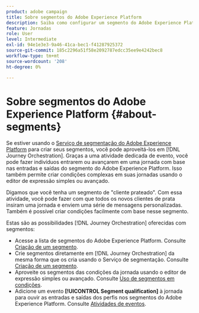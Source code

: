 ```yaml
---
product: adobe campaign
title: Sobre segmentos do Adobe Experience Platform
description: Saiba como configurar um segmento do Adobe Experience Platform
feature: Jornadas
role: User
level: Intermediate
exl-id: 94e1e3e3-9a46-41ca-bec1-f41287925372
source-git-commit: 185c2296a51f58e2092787edcc35ee9e4242bec8
workflow-type: tm+mt
source-wordcount: '208'
ht-degree: 0%

---
```


# Sobre segmentos do Adobe Experience Platform {#about-segments}

Se estiver usando o [Serviço de segmentação do Adobe Experience Platform](https://experienceleague.adobe.com/docs/experience-platform/segmentation/home.html) para criar seus segmentos, você pode aproveitá-los em [!DNL Journey Orchestration]. Graças a uma atividade dedicada de evento, você pode fazer indivíduos entrarem ou avançarem em uma jornada com base nas entradas e saídas do segmento do Adobe Experience Platform. Isso também permite criar condições complexas em suas jornadas usando o editor de expressão simples ou avançado.

Digamos que você tenha um segmento de &quot;cliente prateado&quot;. Com essa atividade, você pode fazer com que todos os novos clientes de prata insiram uma jornada e enviem uma série de mensagens personalizadas. Também é possível criar condições facilmente com base nesse segmento.

Estas são as possibilidades [!DNL Journey Orchestration] oferecidas com segmentos:

* Acesse a lista de segmentos do Adobe Experience Platform. Consulte [Criação de um segmento](../segment/creating-a-segment.md).
* Crie segmentos diretamente em [!DNL Journey Orchestration] da mesma forma que os cria usando o Serviço de segmentação. Consulte [Criação de um segmento](../segment/creating-a-segment.md).
* Aproveite os segmentos das condições da jornada usando o editor de expressão simples ou avançado. Consulte [Uso de segmentos em condições](../segment/using-a-segment.md).
* Adicione um evento **[!UICONTROL Segment qualification]** à jornada para ouvir as entradas e saídas dos perfis nos segmentos do Adobe Experience Platform. Consulte [Atividades de eventos](../building-journeys/segment-qualification-events.md).

